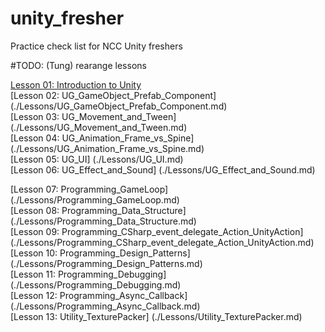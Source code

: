 # unity_fresher
Practice check list for NCC Unity freshers


#TODO: (Tung) rearange lessons

[Lesson 01: Introduction to Unity](./Lessons/Unity_Intro.md)  
[Lesson 02: UG_GameObject_Prefab_Component] (./Lessons/UG_GameObject_Prefab_Component.md)   
[Lesson 03: UG_Movement_and_Tween] (./Lessons/UG_Movement_and_Tween.md)   
[Lesson 04: UG_Animation_Frame_vs_Spine] (./Lessons/UG_Animation_Frame_vs_Spine.md)   
[Lesson 05: UG_UI] (./Lessons/UG_UI.md)   
[Lesson 06: UG_Effect_and_Sound] (./Lessons/UG_Effect_and_Sound.md)   

[Lesson 07: Programming_GameLoop] (./Lessons/Programming_GameLoop.md)   
[Lesson 08: Programming_Data_Structure] (./Lessons/Programming_Data_Structure.md)   
[Lesson 09: Programming_CSharp_event_delegate_Action_UnityAction] (./Lessons/Programming_CSharp_event_delegate_Action_UnityAction.md)   
[Lesson 10: Programming_Design_Patterns] (./Lessons/Programming_Design_Patterns.md)   
[Lesson 11: Programming_Debugging] (./Lessons/Programming_Debugging.md)   
[Lesson 12: Programming_Async_Callback] (./Lessons/Programming_Async_Callback.md)   
[Lesson 13: Utility_TexturePacker] (./Lessons/Utility_TexturePacker.md)


